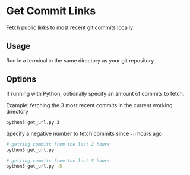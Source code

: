 # Get Commit Links

Fetch public links to most recent git commits locally

## Usage

Run in a terminal in the same directory as your git repository

## Options

If running with Python, optionally specify an amount of commits to fetch.

Example: fetching the 3 most recent commits in the current working directory

```bash
python3 get_url.py 3
```

Specify a negative number to fetch commits since `-n` hours ago

```bash
# getting commits from the last 2 hours
python3 get_url.py

# getting commits from the last 5 hours
python3 get_url.py -5
```
